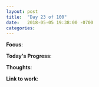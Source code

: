 ```yaml
---
layout: post
title:  "Day 23 of 100"
date:   2018-05-05 19:38:00 -0700
categories: 
---
```


**Focus**: 

**Today's Progress**:

**Thoughts**:

**Link to work**: 